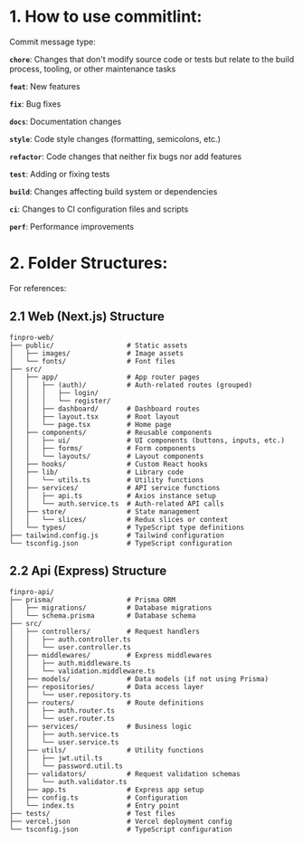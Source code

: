 # 1. How to use commitlint:

Commit message type:

**`chore`**: Changes that don't modify source code or tests but relate to the build process, tooling, or other maintenance tasks

**`feat`**: New features

**`fix`**: Bug fixes

**`docs`**: Documentation changes

**`style`**: Code style changes (formatting, semicolons, etc.)

**`refactor`**: Code changes that neither fix bugs nor add features

**`test`**: Adding or fixing tests

**`build`**: Changes affecting build system or dependencies

**`ci`**: Changes to CI configuration files and scripts

**`perf`**: Performance improvements

# 2. Folder Structures:

For references:

## 2.1 Web (Next.js) Structure

```
finpro-web/
├── public/                  # Static assets
│   ├── images/              # Image assets
│   └── fonts/               # Font files
├── src/
│   ├── app/                 # App router pages
│   │   ├── (auth)/          # Auth-related routes (grouped)
│   │   │   ├── login/
│   │   │   └── register/
│   │   ├── dashboard/       # Dashboard routes
│   │   ├── layout.tsx       # Root layout
│   │   └── page.tsx         # Home page
│   ├── components/          # Reusable components
│   │   ├── ui/              # UI components (buttons, inputs, etc.)
│   │   ├── forms/           # Form components
│   │   └── layouts/         # Layout components
│   ├── hooks/               # Custom React hooks
│   ├── lib/                 # Library code
│   │   └── utils.ts         # Utility functions
│   ├── services/            # API service functions
│   │   ├── api.ts           # Axios instance setup
│   │   └── auth.service.ts  # Auth-related API calls
│   ├── store/               # State management
│   │   └── slices/          # Redux slices or context
│   └── types/               # TypeScript type definitions
├── tailwind.config.js       # Tailwind configuration
└── tsconfig.json            # TypeScript configuration
```
## 2.2 Api (Express) Structure
```
finpro-api/
├── prisma/                  # Prisma ORM
│   ├── migrations/          # Database migrations
│   └── schema.prisma        # Database schema
├── src/
│   ├── controllers/         # Request handlers
│   │   ├── auth.controller.ts
│   │   └── user.controller.ts
│   ├── middlewares/         # Express middlewares
│   │   ├── auth.middleware.ts
│   │   └── validation.middleware.ts
│   ├── models/              # Data models (if not using Prisma)
│   ├── repositories/        # Data access layer
│   │   └── user.repository.ts
│   ├── routers/             # Route definitions
│   │   ├── auth.router.ts
│   │   └── user.router.ts
│   ├── services/            # Business logic
│   │   ├── auth.service.ts
│   │   └── user.service.ts
│   ├── utils/               # Utility functions
│   │   ├── jwt.util.ts
│   │   └── password.util.ts
│   ├── validators/          # Request validation schemas
│   │   └── auth.validator.ts
│   ├── app.ts               # Express app setup
│   ├── config.ts            # Configuration
│   └── index.ts             # Entry point
├── tests/                   # Test files
├── vercel.json              # Vercel deployment config
└── tsconfig.json            # TypeScript configuration

```